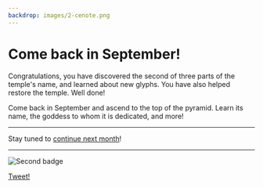 ```yaml
---
backdrop: images/2-cenote.png
---
```


# Come back in September!

Congratulations, you have discovered the second of three parts of the temple's name, and learned about new glyphs. You have also helped restore the temple. Well done!

Come back in September and ascend to the top of the pyramid. Learn its name, the goddess to whom it is dedicated, and more!

<hr class="m-5"/>

Stay tuned to <a
          href="https://azure.microsoft.com/resources/join-the-azure-developer-community?WT.mc_id=mayamystery-newsletter-jelooper"
          target="blank"
        >continue next month</a>!

<hr class="m-5"/>

![Second badge](/images/badge2.png)

[Tweet!](https://twitter.com/intent/tweet?url=https%3A%2F%2Fmicrosoft.com/AzureMayaMystery%2F&text=I%20just%20entered%20the%20Azure%20Maya%20Mystery%20pyramid.%20Look%20forward%20to%20next%20month%20when%20I%20will%20get%20to%20explore%20more!&hashtags=AzureMayaMystery)
